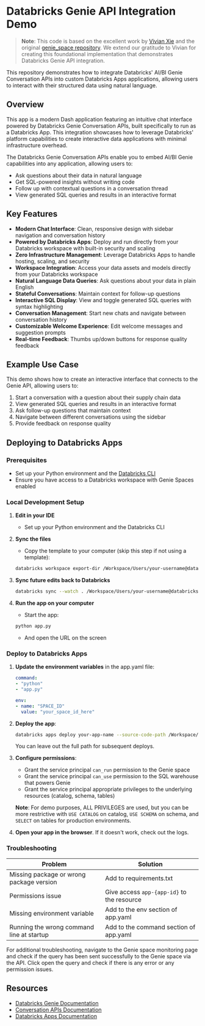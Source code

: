 # Databricks Genie API Integration Demo

> **Note**: This code is based on the excellent work by [Vivian Xie](https://github.com/vivian-xie-db) and the original [genie_space repository](https://github.com/vivian-xie-db/genie_space/tree/main). We extend our gratitude to Vivian for creating this foundational implementation that demonstrates Databricks Genie API integration.

This repository demonstrates how to integrate Databricks' AI/BI Genie Conversation APIs into custom Databricks Apps applications, allowing users to interact with their structured data using natural language.

## Overview

This app is a modern Dash application featuring an intuitive chat interface powered by Databricks Genie Conversation APIs, built specifically to run as a Databricks App. This integration showcases how to leverage Databricks' platform capabilities to create interactive data applications with minimal infrastructure overhead.

The Databricks Genie Conversation APIs enable you to embed AI/BI Genie capabilities into any application, allowing users to:
- Ask questions about their data in natural language
- Get SQL-powered insights without writing code
- Follow up with contextual questions in a conversation thread
- View generated SQL queries and results in an interactive format

## Key Features

- **Modern Chat Interface**: Clean, responsive design with sidebar navigation and conversation history
- **Powered by Databricks Apps**: Deploy and run directly from your Databricks workspace with built-in security and scaling
- **Zero Infrastructure Management**: Leverage Databricks Apps to handle hosting, scaling, and security
- **Workspace Integration**: Access your data assets and models directly from your Databricks workspace
- **Natural Language Data Queries**: Ask questions about your data in plain English
- **Stateful Conversations**: Maintain context for follow-up questions
- **Interactive SQL Display**: View and toggle generated SQL queries with syntax highlighting
- **Conversation Management**: Start new chats and navigate between conversation history
- **Customizable Welcome Experience**: Edit welcome messages and suggestion prompts
- **Real-time Feedback**: Thumbs up/down buttons for response quality feedback

## Example Use Case

This demo shows how to create an interactive interface that connects to the Genie API, allowing users to:
1. Start a conversation with a question about their supply chain data
2. View generated SQL queries and results in an interactive format
3. Ask follow-up questions that maintain context
4. Navigate between different conversations using the sidebar
5. Provide feedback on response quality

## Deploying to Databricks Apps

### Prerequisites
- Set up your Python environment and the [Databricks CLI](https://docs.databricks.com/dev-tools/cli/index.html)
- Ensure you have access to a Databricks workspace with Genie Spaces enabled

### Local Development Setup

1. **Edit in your IDE**
   - Set up your Python environment and the Databricks CLI

2. **Sync the files**
   - Copy the template to your computer (skip this step if not using a template):
   ```bash
   databricks workspace export-dir /Workspace/Users/your-username@databricks.com/your-app-path .
   ```

3. **Sync future edits back to Databricks**
   ```bash
   databricks sync --watch . /Workspace/Users/your-username@databricks.com/your-app-path
   ```

4. **Run the app on your computer**
   - Start the app:
   ```bash
   python app.py
   ```
   - And open the URL on the screen

### Deploy to Databricks Apps

1. **Update the environment variables** in the app.yaml file:
   ```yaml
   command:
   - "python"
   - "app.py"

   env:
   - name: "SPACE_ID"
     value: "your_space_id_here"
   ```

2. **Deploy the app**:
   ```bash
   databricks apps deploy your-app-name --source-code-path /Workspace/Users/your-username@databricks.com/your-app-path
   ```
   You can leave out the full path for subsequent deploys.

3. **Configure permissions**:
   - Grant the service principal `can_run` permission to the Genie space
   - Grant the service principal `can_use` permission to the SQL warehouse that powers Genie
   - Grant the service principal appropriate privileges to the underlying resources (catalog, schema, tables)

   **Note**: For demo purposes, ALL PRIVILEGES are used, but you can be more restrictive with `USE CATALOG` on catalog, `USE SCHEMA` on schema, and `SELECT` on tables for production environments.

4. **Open your app in the browser**. If it doesn't work, check out the logs.

### Troubleshooting

| Problem | Solution |
|---------|----------|
| Missing package or wrong package version | Add to requirements.txt |
| Permissions issue | Give access `app-{app-id}` to the resource |
| Missing environment variable | Add to the env section of app.yaml |
| Running the wrong command line at startup | Add to the command section of app.yaml |

For additional troubleshooting, navigate to the Genie space monitoring page and check if the query has been sent successfully to the Genie space via the API. Click open the query and check if there is any error or any permission issues.

## Resources

- [Databricks Genie Documentation](https://docs.databricks.com/aws/en/genie)
- [Conversation APIs Documentation](https://docs.databricks.com/api/workspace/genie)
- [Databricks Apps Documentation](https://docs.databricks.com/aws/en/dev-tools/databricks-apps/)